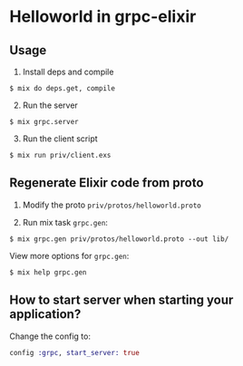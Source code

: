 # Helloworld in grpc-elixir

## Usage

1. Install deps and compile

  ```shell
  $ mix do deps.get, compile
  ```

2. Run the server

  ```shell
  $ mix grpc.server
  ```

3. Run the client script

  ```shell
  $ mix run priv/client.exs
  ```

## Regenerate Elixir code from proto

1. Modify the proto `priv/protos/helloworld.proto`

2. Run mix task `grpc.gen`:

  ```shell
  $ mix grpc.gen priv/protos/helloworld.proto --out lib/
  ```

View more options for `grpc.gen`:

```shell
$ mix help grpc.gen
```

## How to start server when starting your application?

Change the config to:

```elixir
config :grpc, start_server: true
```
